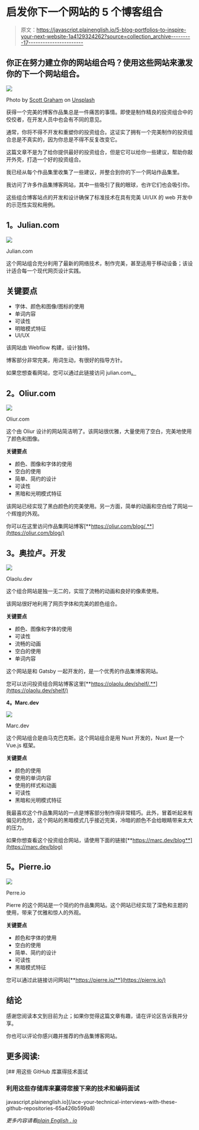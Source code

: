 # 启发你下一个网站的 5 个博客组合

> 原文：<https://javascript.plainenglish.io/5-blog-portfolios-to-inspire-your-next-website-1a4129324262?source=collection_archive---------17----------------------->

## 你正在努力建立你的网站组合吗？使用这些网站来激发你的下一个网站组合。

![](img/fb862ab70b6dcb9bae31723dbfb84a2f.png)

Photo by [Scott Graham](https://unsplash.com/@homajob?utm_source=medium&utm_medium=referral) on [Unsplash](https://unsplash.com?utm_source=medium&utm_medium=referral)

获得一个完美的博客作品集总是一件痛苦的事情。即使是制作精良的投资组合中的佼佼者，在开发人员中也会有不同的意见。

通常，你将不得不开发和重塑你的投资组合。这证实了拥有一个完美制作的投资组合总是不真实的，因为你总是不得不反复改变它。

这篇文章不是为了给你提供最好的投资组合，但是它可以给你一些建议，帮助你敲开外壳，打造一个好的投资组合。

我已经从每个作品集里收集了一些建议，并整合到你的下一个网站作品集里。

我访问了许多作品集博客网站，其中一些吸引了我的眼球，也许它们也会吸引你。

这些组合博客站点的开发和设计确保了标准技术在具有完美 UI/UX 的 web 开发中的示范性实现和用例。

## **1。Julian.com**

![](img/7abdba9ce4882bbe5ec4f69786ede9d4.png)

Julian.com

这个网站组合充分利用了最新的网络技术，制作完美，甚至适用于移动设备；该设计适合每一个现代网页设计实践。

## 关键要点

*   字体、颜色和图像/图标的使用
*   单词内容
*   可读性
*   明暗模式特征
*   UI/UX

该网站由 Webflow 构建，设计独特。

博客部分非常完美，用词生动，有很好的指导方针。

如果您想查看网站，您可以通过此链接访问 julian.com[。](/julian.com)

## **2。Oliur.com**

![](img/0ea1f9e3c5c24be9d0d783e62162b618.png)

Oliur.com

这个由 Oliur 设计的网站简洁明了。该网站很优雅，大量使用了空白，完美地使用了颜色和图像。

**关键要点**

*   颜色、图像和字体的使用
*   空白的使用
*   简单、简约的设计
*   可读性
*   黑暗和光明模式特征

该网站已经实现了黑白颜色的完美使用。另一方面，简单的动画和空白给了网站一个辉煌的外观。

你可以在这里访问作品集网站博客[**https://oliur.com/blog/.**](https://oliur.com/blog/)

## **3。奥拉卢。开发**

![](img/ace39b9c4e1368968272110b04b9c669.png)

Olaolu.dev

这个组合网站是独一无二的，实现了流畅的动画和良好的像素使用。

该网站很好地利用了网页字体和完美的颜色组合。

**关键要点**

*   颜色、图像和字体的使用
*   可读性
*   流畅的动画
*   空白的使用
*   单词内容

这个网站是和 Gatsby 一起开发的，是一个优秀的作品集博客网站。

您可以访问投资组合网站博客这里[**https://olaolu.dev/shelf/.**](https://olaolu.dev/shelf/)

**4。Marc.dev**

![](img/5f5a4f3c433cb486698b21f2b231f879.png)

Marc.dev

这个网站组合是由马克巴克斯。这个网站组合是用 Nuxt 开发的，Nuxt 是一个 Vue.js 框架。

**关键要点**

*   颜色的使用
*   使用的单词内容
*   使用的样式和动画
*   可读性
*   黑暗和光明模式特征

我最喜欢这个作品集网站的一点是博客部分制作得非常精巧。此外，冒着听起来有偏见的危险，这个网站的黑暗模式几乎接近完美，冷暗的颜色不会给眼睛带来太大的压力。

如果你想查看这个投资组合网站，请使用下面的链接[**https://marc.dev/blog**](https://marc.dev/blog)

## **5。Pierre.io**

![](img/6474ab7a4fc7f9bcd180525cd41cf173.png)

Perre.io

Pierre 的这个网站是一个简约的作品集网站。这个网站已经实现了深色和主题的使用，带来了优雅和惊人的外观。

**关键要点**

*   颜色和字体的使用
*   空白的使用
*   简单、简约的设计
*   可读性
*   黑暗模式特征

您可以通过此链接访问网站[**https://pierre.io/**](https://pierre.io/)

## **结论**

感谢您阅读本文到目前为止；如果你觉得这篇文章有趣，请在评论区告诉我并分享。

你也可以评论你感兴趣并推荐的作品集博客网站。

## **更多阅读:**

[](/ace-your-technical-interviews-with-these-github-repositories-65a426b599a8) [## 用这些 GitHub 库赢得技术面试

### 利用这些存储库来赢得您接下来的技术和编码面试

javascript.plainenglish.io](/ace-your-technical-interviews-with-these-github-repositories-65a426b599a8) 

*更多内容请看*[*plain English . io*](http://plainenglish.io/)